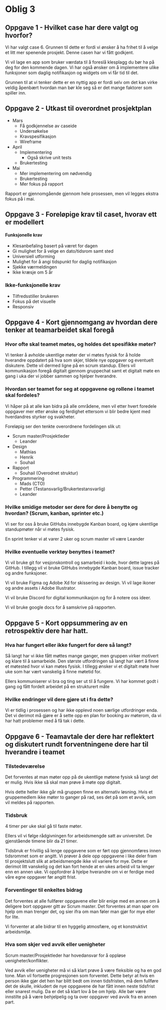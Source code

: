 # Oblig 3

## Oppgave 1 - Hvilket case har dere valgt og hvorfor?

Vi har valgt case 6. Grunnen til dette er fordi vi ønsker å ha frihet til å velge et litt mer spenende prosjekt. Denne casen har vi fått godkjent.

Vi vil lage en app som bruker værdata til å foreslå klesplagg du bør ha på deg for den kommende dagen. Vi har også ønsker om å implementere ulike funksjoner som daglig notifikasjon og widgets om vi får tid til det.

Grunnen til at vi tenker dette er en nyttig app er fordi selv om det kan virke veldig åpenbært hvordan man bør kle seg så er det mange faktorer som spiller inn.

## Oppgave 2 - Utkast til overordnet prosjektplan

- Mars
	- Få godkjennelse av caseide
	- Undersøkelse
	- Kravspesifikasjon
	- Wireframe
- April
	- Implementering
		- Også skrive unit tests
	- Brukertesting
- Mai
	- Mer implementering om nødvendig
	- Brukertesting
	- Mer fokus på rapport

Rapport er gjennomgående gjennom hele prosessen, men vil legges ekstra fokus på i mai.

## Oppgave 3 - Foreløpige krav til caset, hvorav ett er modellert

#### Funksjonelle krav

- Klesanbefaling basert på været for dagen
- Gi mulighet for å velge en dato/tidsrom samt sted
- Universiell utforming
- Mulighet for å angi tidspunkt for daglig notifikasjon
- Sjekke værmeldingen
- Ikke kræsje om 5 år

### Ikke-funksjonelle krav

- Tilfredsstiller brukeren
- Fokus på det visuelle
- Responsiv

## Oppgave 4 - Kort gjennomgang av hvordan dere tenker at teamarbeidet skal foregå

### Hvor ofte skal teamet møtes, og holdes det spesifikke møter?

Vi tenker å avholde ukentlige møter der vi møtes fysisk for å holde hverandre oppdatert på hva som skjer, tildele nye oppgaver og eventuelt diskutere. Dette vil dermed ligne på en scrum standup. Ellers vil kommunikasjon foregå digitalt gjennom gruppechat samt et digitalt møte en gang i uka der vi jobber sammen og hjelper hverandre.

### Hvordan ser teamet for seg at oppgavene og rollene i teamet skal fordeles?

Vi håper på at alle kan bidra på alle områdene, men vil etter hvert foredele oppgaver mer etter ønske og ferdighet ettersom vi blir bedre kjent med hverdandres styrker og svakheter.

Foreløpig ser den tenkte overordnene fordelingen slik ut:

- Scrum master/Prosjektleder
	- Leander
- Design
	- Mathias
	- Henrik
	- Souhail
- Rapport
	- Souhail (Overodnet struktur)
- Programmering
	- Mads (CTO)
	- Petter (Testansvarlig/Brukertestansvarlig)
	- Leander

### Hvilke smidige metoder ser dere for dere å benytte og hvordan? (Scrum, kanban, sprinter etc.)

Vi ser for oss å bruke GitHubs innebygde Kanban board, og kjøre ukentlige standupmøter når vi møtes fysisk.

En sprint tenker vi at varer 2 uker og scrum master vil være Leander

### Hvilke eventuelle verktøy benyttes i teamet?

Vi vil bruke git for vesjonskontroll og samarbeid i kode, hvor dette lagres på GitHub. I tillegg vil vi bruke GitHubs innebygde Kanban board, issue tracker og andre funksjoner.

Vi vil bruke Figma og Adobe Xd for skissering av design. Vi vil lage ikoner og andre assets i Adobe Illustrator.

Vi vil bruke Discord for digital kommunikasjon og for å notere oss ideer.

Vi vil bruke google docs for å samskrive på rapporten.

## Oppgave 5 - Kort oppsummering av en retrospektiv dere har hatt.

### Hva har fungert eller ikke fungert for dere så langt?

Så langt har vi ikke fått møttes mange ganger, men gruppen virker motivert og klare til å samarbeide. Den største utfordringen så langt har vært å finne et møtested hvor vi kan møtes fysisk. I tillegg ønsker vi et digitalt møte hver uke som har vært vanskelig å finne møtetid for.

Ellers kommuniserer vi bra og ting ser ut til å fungere. Vi har kommet godt i gang og fått fordelt arbeidet på en strukturert måte

### Hvilke endringer vil dere gjøre ut i fra dette?

Vi er tidlig i prosessen og har ikke opplevd noen særlige utfordringer enda. Det vi derimot må gjøre er å sette opp en plan for booking av møterom, da vi har hatt problemer med å få tak i dette.

## Oppgave 6 - Teamavtale der dere har reflektert og diskutert rundt forventningene dere har til hverandre i teamet

### Tilstedeværelse

Det forventes at man møter opp på de ukentlige møtene fysisk så langt det er mulig. Hvis ikke så skal man prøve å møte opp digitalt.

Hvis dette heller ikke går må gruppen finne en alternativ løsning. Hvis et gruppemedlem ikke møter to ganger på rad, ses det på som et avvik, som vil meldes på rapporten.

### Tidsbruk

4 timer per uke skal gå til faste møter.

Ellers vil vi følge rådgivningen for arbeidsmengde satt av universitet. De gjenstående timene blir da 21 timer.

Tidsbruk er frivillig så lenge oppgavene som er ført opp gjennomføres innen tidsrommet som er angitt. Vi prøver å dele opp oppgavene i like deler fram til prosjektslutt slik at arbeidsmengde ikke vil variere for mye. Dette er derimot litt vanskelig og det kan fort hende at en ukes arbeid vil ta lenger enn en annen uke. Vi oppfordrer å hjelpe hverandre om vi er ferdige med våre egne oppgaver før angitt frist.

### Forventinger til enkeltes bidrag

Det forventes at alle fullfører oppgavene eller blir enige med en annen om å deligere bort oppgaver gitt av Scrum master. Det forventes at man spør om hjelp om man trenger det, og sier ifra om man føler man gjør for mye eller for lite.

Vi forventer at alle bidrar til en hyggelig atmosfære, og et konstruktivt arbeidsmiljø.

### Hva som skjer ved avvik eller uenigheter

Scrum master/Prosjektleder har hovedansvar for å oppløse uenigheter/konflikter.

Ved avvik eller uenigheter må vi så klart prøve å være fleksible og ha en god tone. Man vil fortsette progresjonen som forventet. Dette betyr at hvis en person ikke gjør det hen har blitt bedt om innen tidsfristen, må dem fullføre det de skulle, inkludert de nye oppgavene de har fått innen neste tidsfrist eller snarest mulig. Da er det så klart lov å be om hjelp. Alle bør være innstilte på å være behjelpelig og ta over oppgaver ved avvik fra en annen part.

